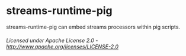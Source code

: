 streams-runtime-pig
==============

streams-runtime-pig can embed streams processors within pig scripts.

###### Licensed under Apache License 2.0 - http://www.apache.org/licenses/LICENSE-2.0
